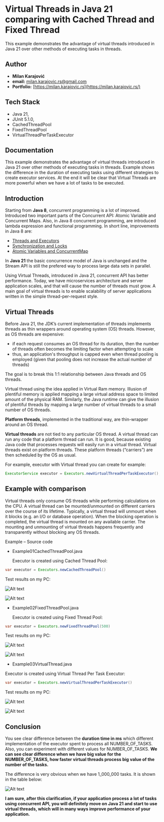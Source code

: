 # Virtual Threads in Java 21 comparing with Cached Thread and Fixed Thread
This example demonstrates the advantage of virtual threads introduced in Java 21 over other methods of executing tasks in threads.



## Author

- **Milan Karajović**
- **email:** milan.karajovic.rs@gmail.com
- **Portfolio:** [https://milan.karajovic.rs](https://milan.karajovic.rs/)



## Tech Stack
 
- Java 21, 
- JUnit 5.1.0, 
- CachedThreadPool
- FixedThreadPool
- VirtualThreadPerTaskExecutor




 ## Documentation

 This example demonstrates the advantage of virtual threads introduced in Java 21 over other methods of executing tasks in threads. Example shows the difference in the duration of executing tasks using different strategies to create executor services. At the end it will be clear that Virtual Threads are more powerful when we have a lot of tasks to be executed.




 ## Introduction
 Starting from **Java 8**, concurrent programming is a lot of improved. Introduced two important parts of the Concurrent API: Atomic Variable and Concurrent Maps. Also, in Java 8 concurrent programming, are introduced lambda expression and functional programming.  In short line, improvements in Java 8 are: 
 
 - [Threads and Executors](https://winterbe.com/posts/2015/04/07/java8-concurrency-tutorial-thread-executor-examples/)
 - [Synchronization and Locks](https://winterbe.com/posts/2015/04/30/java8-concurrency-tutorial-synchronized-locks-examples/)
 - [Atomic Variables and ConcurrentMap](https://winterbe.com/posts/2015/05/22/java8-concurrency-tutorial-atomic-concurrent-map-examples/)
   
In **Java 21** the basic concurrence model of Java is unchanged and the Stream API is still the prefered way to process large data sets in parallel.

Using Virtual Threads, introduced in Java 21, concurrent API has better performance. Today, we have microservices architecture and server application scales, and that will cause the number of threads must grow. A main goal of virtual threads is to enable scalability of server applications written in the simple thread-per-request style.




## Virtual Threads

Before Java 21, the JDK’s current implementation of threads implements threads as thin wrappers around operating system (OS) threads. However, as OS threads are expensive:
- if each request consumes an OS thread for its duration, then the number of threads often becomes the limiting factor when attempting to scale
- thus, an application's throughput is capped even when thread pooling is employed (given that pooling does not increase the actual number of threads)

The goal is to break this 1:1 relationship between Java threads and OS threads.

Virtual thread using the idea applied in Virtual Ram memory. Illusion of plentiful memory is applied mapping a large virtual address space to limited amount of the physical RAM. Similarly, the Java runtime can give the illusion of plentiful threads by mapping a large number of virtual threads to a small number of OS threads.

**Platform threads**, implemented in the traditional way, are thin-wrapper around an OS thread.

**Virtual threads** are not tied to any particular OS thread. A virtual thread can run any code that a platform thread can run. It is good, because existing Java code that processes requests will easily run in a virtual thread. Virtual threads exist on platform threads. These platform threads (“carriers”) are then scheduled by the OS as usual.

For example, executor with Virtual thread you can create for example:

```java
ExecutorService executor = Executors.newVirtualThreadPerTaskExecutor();
```




## Example with comparison

Virtual threads only consume OS threads while performing calculations on the CPU. A virtual thread can be mounted/unmounted on different carriers over the course of its lifetime. Typically, a virtual thread will unmount when it blocks (e.g. an I/O or database operation). When the blocking operation is completed, the virtual thread is mounted on any available carrier. The mounting and unmounting of virtual threads happens frequently and transparently without blocking any OS threads.




Example – Source code

- Example01CachedThreadPool.java

  Executor is created using Cached Thread Pool:

```java
var executor = Executors.newCachedThreadPool()
```

Test results on my PC:

![Alt text](Documentation/CachedThreadPool01.jpg)

![Alt text](Documentation/CachedThreadPool02.jpg)

- Example02FixedThreadPool.java

  Executor is created using Fixed Thread Pool:

```java
var executor = Executors.newFixedThreadPool(500)
```

Test results on my PC:

![Alt text](Documentation/FixedThreadPool01.jpg)

![Alt text](Documentation/FixedThreadPool02.jpg)

- Example03VirtualThread.java

 Executor is created using Virtual Thread  Per Task Executor:

 ```java
var executor = Executors.newVirtualThreadPerTaskExecutor()
```

Test results on my PC:

![Alt text](Documentation/VirtualThreadPerTask01.jpg)

![Alt text](Documentation/VirtualThreadPerTask02.jpg)




## Conclusion

You see clear difference between the **duration time in ms** which different implementation of the executor spent to process all NUMBER_OF_TASKS. Also, you can experiment with different values for NUMBER_OF_TASKS. **We can see clear difference when we have big value for the NUMBER_OF_TASKS, how faster virtual threads process big value of the number of the tasks.**

The difference is very obvious when we have 1_000_000 tasks. It is shown in the table below:

![Alt text](Documentation/Comparation.jpg)

**I am sure, after this clarification, if your application process a lot of tasks using concurrent API, you will definitely move on Java 21 and start to use virtual threads, which will in many ways improve performance of your application.**

